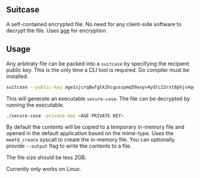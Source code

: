 ## Suitcase
A self-contained encrypted file. No need for any client-side software to decrypt the file. Uses [age](https://github.com/FiloSottile/age) for encryption.

## Usage
Any arbitraty file can be packed into a `suitcase` by specifying the recipient public key. This is the only time a CLI tool is required. Go compiler must be installed.
```bash
suitcase --public-key age1sjcrq8wfgtk2hcgusspmq59asyv4ydlc22rxt8phjs4qqfumxflsymszcz --input input-video.mp4
```

This will generate an executable `secure-case`. The file can be decrypted by running the executable.
```bash
./secure-case -private-key <AGE PRIVATE KEY>
```
By default the contents will be copied to a temporary in-memory file and opened in the default application based on the mime-type. Uses the `memfd_create` syscall to create the in-memory file. You can optionally provide `--output` flag to write the contents to a file.

The file size should be less 2GB.

Currently only works on Linux.